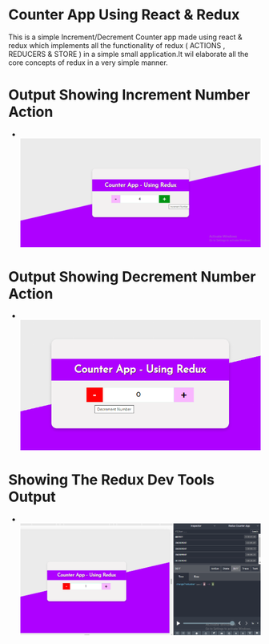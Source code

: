 # Counter App Using React & Redux

This is a simple Increment/Decrement Counter app made using react & redux which implements all the functionality of redux ( ACTIONS , REDUCERS & STORE ) in a simple small application.It wil elaborate all the core concepts of redux in a very simple manner.
# Output Showing Increment Number Action
- &nbsp; ![inc_num](https://github.com/sarwar1227/redux_counter/blob/main/outputs/output_1.png?raw=true)
# Output Showing Decrement Number Action
- &nbsp; ![dec_num](https://github.com/sarwar1227/redux_counter/blob/main/outputs/output_2.png?raw=true)
# Showing The Redux Dev Tools Output
- &nbsp; ![redux_dev_output](https://github.com/sarwar1227/redux_counter/blob/main/outputs/output_3.png?raw=true)

